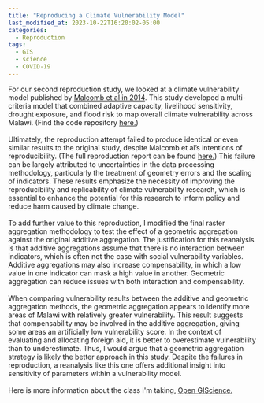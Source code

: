 ```yaml
---
title: "Reproducing a Climate Vulnerability Model"
last_modified_at: 2023-10-22T16:20:02-05:00
categories:
  - Reproduction
tags:
  - GIS
  - science
  - COVID-19
---
```


For our second reproduction study, we looked at a climate vulnerability model published by [Malcomb et al in 2014](https://doi.org/10.1016/j.apgeog.2014.01.004).
This study developed a multi-criteria model that combined adaptive capacity, livelihood sensitivity, drought exposure, and flood risk to map overall climate vulnerability across Malawi.
(Find the code repository [here.](https://github.com/alanalutz/RPr-Malcomb-2014))\
\
Ultimately, the reproduction attempt failed to produce identical or even similar results to the original study, despite Malcomb et al’s intentions of reproducibility. (The full reproduction report can be found [here.](https://alanalutz.github.io/RPr-Malcomb-2014/))
This failure can be largely attributed to uncertainties in the data processing methodology, particularly the treatment of geometry errors and the scaling of indicators.
These results emphasize the necessity of improving the reproducibility and replicability of climate vulnerability research, which is essential to enhance the potential for this research to inform policy and reduce harm caused by climate change.\
\
To add further value to this reproduction, I modified the final raster aggregation methodology to test the effect of a geometric aggregation against the original additive aggregation.
The justification for this reanalysis is that additive aggregations assume that there is no interaction between indicators, which is often not the case with social vulnerability variables.
Additive aggregations may also increase compensability, in which a low value in one indicator can mask a high value in another.
Geometric aggregation can reduce issues with both interaction and compensability.\
\
When comparing vulnerability results between the additive and geometric aggregation methods, the geometric aggregation appears to identify more areas of Malawi with relatively greater vulnerability.
This result suggests that compensability may be involved in the additive aggregation, giving some areas an artificially low vulnerability score.
In the context of evaluating and allocating foreign aid, it is better to overestimate vulnerability than to underestimate.
Thus, I would argue that a geometric aggregation strategy is likely the better approach in this study.
Despite the failures in reproduction, a reanalysis like this one offers additional insight into sensitivity of parameters within a vulnerability model.\
\
Here is more information about the class I'm taking, [Open GIScience.](http://opengisci.github.io)

